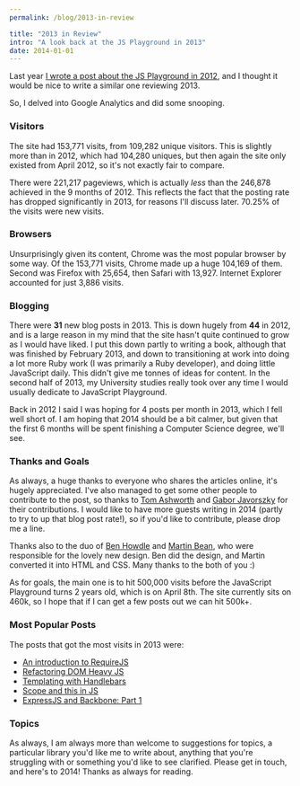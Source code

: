 ```yaml
---
permalink: /blog/2013-in-review

title: "2013 in Review"
intro: "A look back at the JS Playground in 2013"
date: 2014-01-01
---
```


Last year [I wrote a post about the JS Playground in 2012](/blog/2013/01/2012-in-review/), and I thought it would be nice to write a similar one reviewing 2013.

So, I delved into Google Analytics and did some snooping.

### Visitors

The site had 153,771 visits, from 109,282 unique visitors. This is slightly more than in 2012, which had 104,280 uniques, but then again the site only existed from April 2012, so it's not exactly fair to compare.

There were 221,217 pageviews, which is actually _less_ than the 246,878 achieved in the 9 months of 2012. This reflects the fact that the posting rate has dropped significantly in 2013, for reasons I'll discuss later. 70.25% of the visits were new visits.

### Browsers

Unsurprisingly given its content, Chrome was the most popular browser by some way. Of the 153,771 visits, Chrome made up a huge 104,169 of them. Second was Firefox with 25,654, then Safari with 13,927. Internet Explorer accounted for just 3,886 visits.

### Blogging

There were **31** new blog posts in 2013. This is down hugely from **44** in 2012, and is a large reason in my mind that the site hasn't quite continued to grow as I would have liked. I put this down partly to writing a book, although that was finished by February 2013, and down to transitioning at work into doing a lot more Ruby work (I was primarily a Ruby developer), and doing little JavaScript daily. This didn't give me tonnes of ideas for content. In the second half of 2013, my University studies really took over any time I would usually dedicate to JavaScript Playground.

Back in 2012 I said I was hoping for 4 posts per month in 2013, which I fell well short of. I am hoping that 2014 should be a bit calmer, but given that the first 6 months will be spent finishing a Computer Science degree, we'll see.

### Thanks and Goals

As always, a huge thanks to everyone who shares the articles online, it's hugely appreciated. I've also managed to get some other people to contribute to the post, so thanks to [Tom Ashworth](http://twitter.com/phuu) and [Gabor Javorszky](http://twitter.com/javorszky) for their contributions. I would like to have more guests writing in 2014 (partly to try to up that blog post rate!), so if you'd like to contribute, please drop me a line.

Thanks also to the duo of [Ben Howdle](http://twitter.com/benhowdle) and [Martin Bean](http://twitter.com/martinbean), who were responsible for the lovely new design. Ben did the design, and Martin converted it into HTML and CSS. Many thanks to the both of you :)

As for goals, the main one is to hit 500,000 visits before the JavaScript Playground turns 2 years old, which is on April 8th. The site currently sits on 460k, so I hope that if I can get a few posts out we can hit 500k+.

### Most Popular Posts

The posts that got the most visits in 2013 were:

* [An introduction to RequireJS](/blog/2012/07/requirejs-amd-tutorial-introduction/)
* [Refactoring DOM Heavy JS](/blog/2013/06/refactoring-js/)
* [Templating with Handlebars](/blog/2012/05/javascript-templating-handlebars-tutorial/)
* [Scope and this in JS](/blog/2012/04/javascript-variable-scope-this/)
* [ExpressJS and Backbone: Part 1](/blog/2013/02/express-backbone-application-part1/)

### Topics

As always, I am always more than welcome to suggestions for topics, a particular library you'd like me to write about, anything that you're struggling with or something you'd like to see clarified. Please get in touch, and here's to 2014! Thanks as always for reading.
